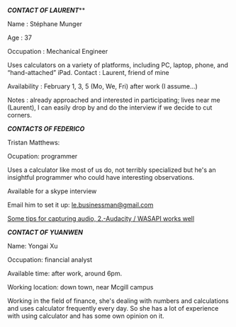 ***CONTACT OF LAURENT*****

Name : Stéphane Munger

Age : 37

Occupation : Mechanical Engineer

Uses calculators on a variety of platforms, including PC, laptop, phone, and “hand-attached” iPad.
Contact : Laurent, friend of mine

Availability : February 1, 3, 5 (Mo, We, Fri) after work (I assume...)

Notes : already approached and interested in participating; lives near me (Laurent), I can easily drop by and do the interview if we decide to cut corners.

***CONTACTS OF FEDERICO***

Tristan Matthews:

Ocupation: programmer

Uses a calculator like most of us do, not terribly specialized but he's an insightful programmer who could have interesting observations.

Available for a skype interview

Email him to set it up: le.businessman@gmail.com

[Some tips for capturing audio, 2.-Audacity / WASAPI works well](http://www.howtogeek.com/217348/how-to-record-the-sound-coming-from-your-pc-even-without-stereo-mix/)

***CONTACT OF YUANWEN***

Name: Yongai Xu

Occupation: financial analyst

Available time: after work, around 6pm.

Working location: down town, near Mcgill campus

Working in the field of finance, she's dealing with numbers and calculations and uses calculator frequently every day. So 
she has a lot of experience with using calculator and has some own opinion on it.
